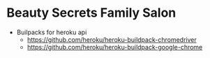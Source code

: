 # Beauty Secrets Family Salon

- Builpacks for heroku api
    - https://github.com/heroku/heroku-buildpack-chromedriver
    - https://github.com/heroku/heroku-buildpack-google-chrome
